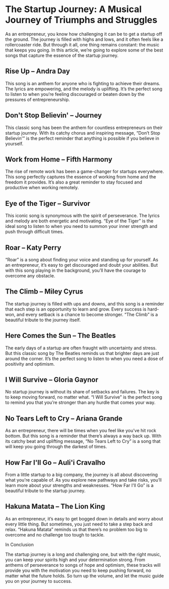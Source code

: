 # The Startup Journey: A Musical Journey of Triumphs and Struggles

As an entrepreneur, you know how challenging it can be to get a startup off the ground. The journey is filled with highs and lows, and it often feels like a rollercoaster ride. But through it all, one thing remains constant: the music that keeps you going. In this article, we’re going to explore some of the best songs that capture the essence of the startup journey.

## Rise Up – Andra Day

This song is an anthem for anyone who is fighting to achieve their dreams. The lyrics are empowering, and the melody is uplifting. It’s the perfect song to listen to when you’re feeling discouraged or beaten down by the pressures of entrepreneurship.

## Don't Stop Believin' – Journey

This classic song has been the anthem for countless entrepreneurs on their startup journey. With its catchy chorus and inspiring message, “Don’t Stop Believin'” is the perfect reminder that anything is possible if you believe in yourself.

## Work from Home – Fifth Harmony

The rise of remote work has been a game-changer for startups everywhere. This song perfectly captures the essence of working from home and the freedom it provides. It’s also a great reminder to stay focused and productive when working remotely.

## Eye of the Tiger – Survivor

This iconic song is synonymous with the spirit of perseverance. The lyrics and melody are both energetic and motivating. “Eye of the Tiger” is the ideal song to listen to when you need to summon your inner strength and push through difficult times.

## Roar – Katy Perry

“Roar” is a song about finding your voice and standing up for yourself. As an entrepreneur, it’s easy to get discouraged and doubt your abilities. But with this song playing in the background, you’ll have the courage to overcome any obstacle.

## The Climb – Miley Cyrus

The startup journey is filled with ups and downs, and this song is a reminder that each step is an opportunity to learn and grow. Every success is hard-won, and every setback is a chance to become stronger. “The Climb” is a beautiful tribute to the journey itself.

## Here Comes the Sun – The Beatles

The early days of a startup are often fraught with uncertainty and stress. But this classic song by The Beatles reminds us that brighter days are just around the corner. It’s the perfect song to listen to when you need a dose of positivity and optimism.

## I Will Survive – Gloria Gaynor

No startup journey is without its share of setbacks and failures. The key is to keep moving forward, no matter what. “I Will Survive” is the perfect song to remind you that you’re stronger than any hurdle that comes your way.

## No Tears Left to Cry – Ariana Grande

As an entrepreneur, there will be times when you feel like you’ve hit rock bottom. But this song is a reminder that there’s always a way back up. With its catchy beat and uplifting message, “No Tears Left to Cry” is a song that will keep you going through the darkest of times.

## How Far I'll Go – Auli'i Cravalho

From a little startup to a big company, the journey is all about discovering what you're capable of. As you explore new pathways and take risks, you’ll learn more about your strengths and weaknesses. “How Far I'll Go” is a beautiful tribute to the startup journey.

## Hakuna Matata – The Lion King

As an entrepreneur, it’s easy to get bogged down in details and worry about every little thing. But sometimes, you just need to take a step back and relax. “Hakuna Matata” reminds us that there’s no problem too big to overcome and no challenge too tough to tackle.

In Conclusion

The startup journey is a long and challenging one, but with the right music, you can keep your spirits high and your determination strong. From anthems of perseverance to songs of hope and optimism, these tracks will provide you with the motivation you need to keep pushing forward, no matter what the future holds. So turn up the volume, and let the music guide you on your journey to success.